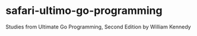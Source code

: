 # safari-ultimo-go-programming
Studies from Ultimate Go Programming, Second Edition by William Kennedy
